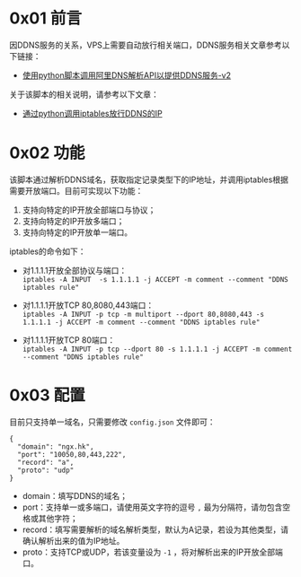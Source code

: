 # 0x01 前言  
因DDNS服务的关系，VPS上需要自动放行相关端口，DDNS服务相关文章参考以下链接：  
* [使用python脚本调用阿里DNS解析API以提供DDNS服务-v2](https://ngx.hk/2018/04/21/%E4%BD%BF%E7%94%A8python%E8%84%9A%E6%9C%AC%E8%B0%83%E7%94%A8%E9%98%BF%E9%87%8Cdns%E8%A7%A3%E6%9E%90api%E4%BB%A5%E6%8F%90%E4%BE%9Bddns%E6%9C%8D%E5%8A%A1-v2.html)  
  
关于该脚本的相关说明，请参考以下文章：  
* [通过python调用iptables放行DDNS的IP](https://ngx.hk/2018/08/11/%E9%80%9A%E8%BF%87python%E8%B0%83%E7%94%A8iptables%E6%94%BE%E8%A1%8Cddns%E7%9A%84ip.html)  
  
# 0x02 功能  
该脚本通过解析DDNS域名，获取指定记录类型下的IP地址，并调用iptables根据需要开放端口。目前可实现以下功能：  
1. 支持向特定的IP开放全部端口与协议；  
2. 支持向特定的IP开放多端口；  
3. 支持向特定的IP开放单一端口。  
  
iptables的命令如下：  
* 对1.1.1.1开放全部协议与端口：  
``iptables -A INPUT  -s 1.1.1.1 -j ACCEPT -m comment --comment "DDNS iptables rule"``  

* 对1.1.1.1开放TCP 80,8080,443端口：  
``iptables -A INPUT -p tcp -m multiport --dport 80,8080,443 -s 1.1.1.1 -j ACCEPT -m comment --comment "DDNS iptables rule"``  

* 对1.1.1.1开放TCP 80端口：  
``iptables -A INPUT -p tcp --dport 80 -s 1.1.1.1 -j ACCEPT -m comment --comment "DDNS iptables rule"``  
  
# 0x03 配置  
目前只支持单一域名，只需要修改 ``config.json`` 文件即可：  

```  
{  
  "domain": "ngx.hk",  
  "port": "10050,80,443,222",  
  "record": "a",  
  "proto": "udp"  
}  
```  
* domain：填写DDNS的域名；  
* port：支持单一或多端口，请使用英文字符的逗号 ``,`` 最为分隔符，请勿包含空格或其他字符；  
* record：填写需要解析的域名解析类型，默认为A记录，若设为其他类型，请确认解析出来的值为IP地址。  
* proto：支持TCP或UDP，若该变量设为 ``-1`` ，将对解析出来的IP开放全部端口。  
  
  